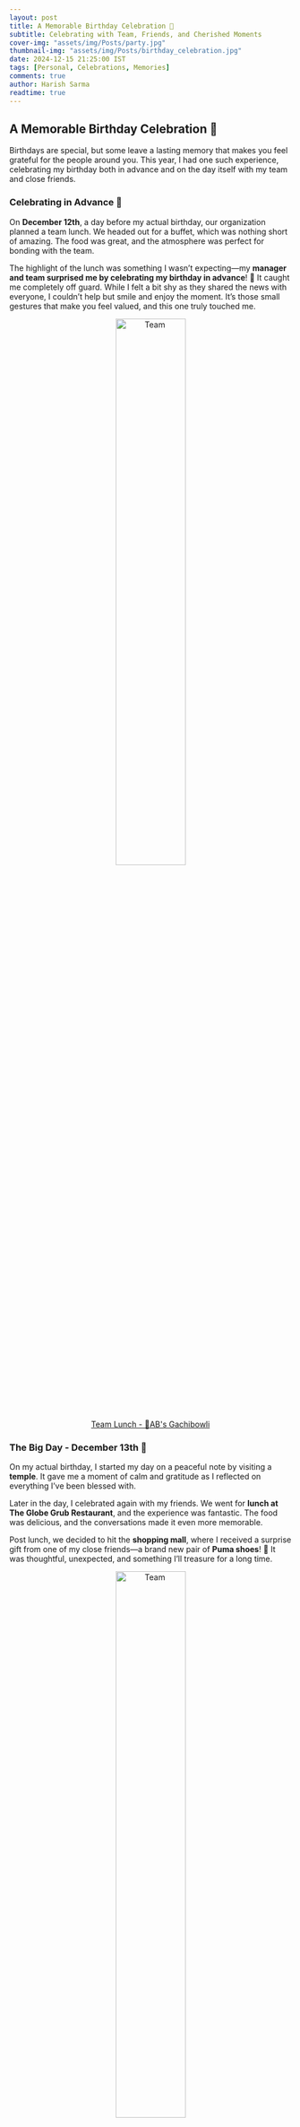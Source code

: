 ```yaml
---
layout: post
title: A Memorable Birthday Celebration 🎉
subtitle: Celebrating with Team, Friends, and Cherished Moments
cover-img: "assets/img/Posts/party.jpg"
thumbnail-img: "assets/img/Posts/birthday_celebration.jpg"
date: 2024-12-15 21:25:00 IST
tags: [Personal, Celebrations, Memories]
comments: true
author: Harish Sarma
readtime: true
---
```


## A Memorable Birthday Celebration 🎉

Birthdays are special, but some leave a lasting memory that makes you feel grateful for the people around you. This year, I had one such experience, celebrating my birthday both in advance and on the day itself with my team and close friends.

### **Celebrating in Advance** 🎂

On **December 12th**, a day before my actual birthday, our organization planned a team lunch. We headed out for a buffet, which was nothing short of amazing. The food was great, and the atmosphere was perfect for bonding with the team.

The highlight of the lunch was something I wasn’t expecting—my **manager and team surprised me by celebrating my birthday in advance**! 🎊 It caught me completely off guard. While I felt a bit shy as they shared the news with everyone, I couldn’t help but smile and enjoy the moment. It’s those small gestures that make you feel valued, and this one truly touched me.

<div style="text-align:center;">
  <a href="/harishsarma_v/assets/img/My-Bday-Celebration/TeamLunch.png">
    <img src="/harishsarma_v/assets/img/My-Bday-Celebration/TeamLunch.png" alt="Team" style="width: 50%; max-width: 250px;">
    <p> Team Lunch - 📍AB's Gachibowli </p>
  </a>
</div>

### **The Big Day - December 13th** 🥳

On my actual birthday, I started my day on a peaceful note by visiting a **temple**. It gave me a moment of calm and gratitude as I reflected on everything I’ve been blessed with.

Later in the day, I celebrated again with my friends. We went for **lunch at The Globe Grub Restaurant**, and the experience was fantastic. The food was delicious, and the conversations made it even more memorable.

Post lunch, we decided to hit the **shopping mall**, where I received a surprise gift from one of my close friends—a brand new pair of 
**Puma shoes**! 👟 It was thoughtful, unexpected, and something I’ll treasure for a long time.

<div style="text-align:center;">
  <a href="/harishsarma_v/assets/img/My-Bday-Celebration/gift.png">
    <img src="/harishsarma_v/assets/img/My-Bday-Celebration/gift.png" alt="Team" style="width: 50%; max-width: 250px;">
    <p> Brand new Darter Pro Fade Puma shoes 👟</p>
  </a>
</div>

### **What Made This Birthday Special?** 💖

- **The Surprise Celebration:** My team celebrating my birthday in advance, without me knowing, was the most heartwarming part of it all.

- **Thoughtful Gifts and Moments:** The time spent with friends and the gift from my close friend made me realize how lucky I am to have such people in my life.

### **Reflections on the Day** 🌟

As I celebrated, I realized how important it is to **strengthen relationships** with the people around me—whether it’s my team at work or my close friends. Moments like these remind me that life is not just about goals but also about cherishing connections.

If I were to describe this birthday in one word, it would be: **Awesome**! 😊

### Final Thoughts 💬

I’m incredibly grateful for the surprise, the food, the gifts, and—most importantly—the people who made this day special. Here’s to creating more beautiful memories in the year ahead!

*🎂 Have you ever had a birthday celebration that caught you by surprise? I’d love to hear about it—drop your story in the comments!*
